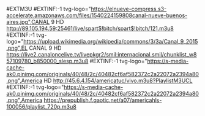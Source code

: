 #EXTM3U
#EXTINF:-1 tvg-logo="https://elnueve-compress.s3-accelerate.amazonaws.com/files/1540224159808canal-nueve-buenos-aires.jpg",CANAL 9 HD
http://89.105.194.59:25461/live/spart$!bitch/spart$!bitch/121.m3u8
#EXTINF:-1 tvg-logo="https://upload.wikimedia.org/wikipedia/commons/3/3a/Canal_9_2015.png",EL CANAL 9 HD
https://live2.canaloncelive.tv/livepkgr2/smil:internacional.smil/chunklist_w857109780_b850000_slesp.m3u8
#EXTINF:-1 tvg-logo="https://s-media-cache-ak0.pinimg.com/originals/40/48/2c/40482cf6af582372c2a22072a2394a80.png",America HD
http://45.6.4.154/americatuc/vivo.m3u8?PlaylistM3UCL
#EXTINF:-1 tvg-logo="https://s-media-cache-ak0.pinimg.com/originals/40/48/2c/40482cf6af582372c2a22072a2394a80.png",America
https://prepublish.f.qaotic.net/a07/americahls-100056/playlist_720p.m3u8
